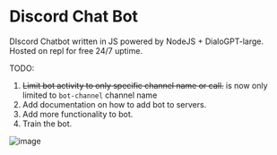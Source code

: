 # Discord Chat Bot
DIscord Chatbot written in JS powered by NodeJS + DialoGPT-large. Hosted on repl for free 24/7 uptime.  
  
TODO:
1. ~~Limit bot activity to only specific channel name or call.~~ is now only limited to `bot-channel` channel name
2. Add documentation on how to add bot to servers.
3. Add more functionality to bot.
4. Train the bot.

![image](https://user-images.githubusercontent.com/58054670/215863455-92f76c9e-6a51-4364-8f17-4ddb3ba2019a.png)
